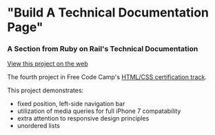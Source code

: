 # "Build A Technical Documentation Page"
### A Section from Ruby on Rail's Technical Documentation


[View this project on the web](https://dvislearning.github.io/FCC-HTMLCSS-Documentation-Page/rails-documentation.html)

The fourth project in Free Code Camp's [HTML/CSS certification track](https://learn.freecodecamp.org/responsive-web-design/responsive-web-design-projects/build-a-technical-documentation-page/).

This project demonstrates:

- fixed position, left-side navigation bar
- utilization of media queries for full iPhone 7 compatability
- extra attention to responsive design principles
- unordered lists